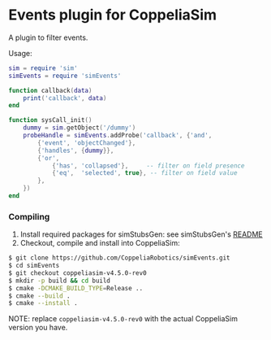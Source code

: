 # Events plugin for CoppeliaSim

A plugin to filter events.

Usage:

```lua
sim = require 'sim'
simEvents = require 'simEvents'

function callback(data)
    print('callback', data)
end

function sysCall_init()
    dummy = sim.getObject('/dummy')
    probeHandle = simEvents.addProbe('callback', {'and',
        {'event', 'objectChanged'},
        {'handles', {dummy}},
        {'or',
            {'has', 'collapsed'},     -- filter on field presence
            {'eq',  'selected', true}, -- filter on field value
        },
    })
end
```

### Compiling

1. Install required packages for simStubsGen: see simStubsGen's [README](https://github.com/CoppeliaRobotics/include/blob/master/simStubsGen/README.md)
2. Checkout, compile and install into CoppeliaSim:
```sh
$ git clone https://github.com/CoppeliaRobotics/simEvents.git
$ cd simEvents
$ git checkout coppeliasim-v4.5.0-rev0
$ mkdir -p build && cd build
$ cmake -DCMAKE_BUILD_TYPE=Release ..
$ cmake --build .
$ cmake --install .
```

NOTE: replace `coppeliasim-v4.5.0-rev0` with the actual CoppeliaSim version you have.
